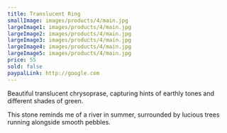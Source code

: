 ```yaml
---
title: Translucent Ring
smallImage: images/products/4/main.jpg
largeImage1: images/products/4/main.jpg
largeImage2: images/products/4/main.jpg
largeImage3: images/products/4/main.jpg
largeImage4: images/products/4/main.jpg
largeImage5: images/products/4/main.jpg
price: 55
sold: false
paypalLink: http://google.com
---
```


Beautiful translucent chrysoprase, capturing hints of earthly tones and different shades of green.

This stone reminds me of a river in summer, surrounded by lucious trees running alongside smooth pebbles.